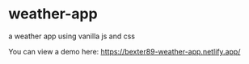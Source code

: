 # weather-app
a weather app using vanilla js and css


You can view a demo here: https://bexter89-weather-app.netlify.app/
